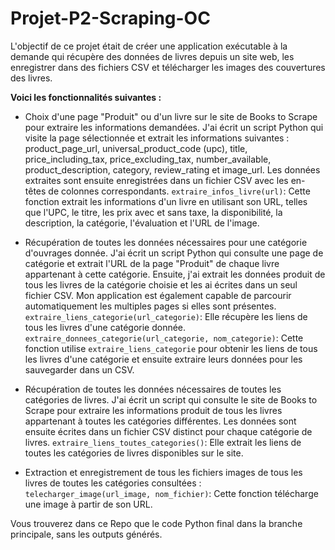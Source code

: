 # Projet-P2-Scraping-OC

L'objectif de ce projet était de créer une application exécutable à la demande qui récupère des données de livres depuis un site web, les enregistrer dans des fichiers CSV et télécharger les images des couvertures des livres.
 

**Voici les fonctionnalités suivantes :**

- Choix d'une page "Produit" ou d'un livre sur le site de Books to Scrape pour extraire les informations demandées. J'ai écrit un script Python qui visite la page sélectionnée et extrait les informations suivantes : product_page_url, universal_product_code (upc), title, price_including_tax, price_excluding_tax, number_available, product_description, category, review_rating et image_url. Les données extraites sont ensuite enregistrées dans un fichier CSV avec les en-têtes de colonnes correspondants.
`extraire_infos_livre(url)`: Cette fonction extrait les informations d'un livre en utilisant son URL, telles que l'UPC, le titre, les prix avec et sans taxe, la disponibilité, la description, la catégorie, l'évaluation et l'URL de l'image.

- Récupération de toutes les données nécessaires pour une catégorie d'ouvrages donnée. J'ai écrit un script Python qui consulte une page de catégorie et extrait l'URL de la page "Produit" de chaque livre appartenant à cette catégorie. Ensuite, j'ai extrait les données produit de tous les livres de la catégorie choisie et les ai écrites dans un seul fichier CSV. Mon application est également capable de parcourir automatiquement les multiples pages si elles sont présentes.
`extraire_liens_categorie(url_categorie)`: Elle récupère les liens de tous les livres d'une catégorie donnée.
`extraire_donnees_categorie(url_categorie, nom_categorie)`: Cette fonction utilise `extraire_liens_categorie` pour obtenir les liens de tous les livres d'une catégorie et ensuite extraire leurs données pour les sauvegarder dans un CSV.

- Récupération de toutes les données nécessaires de toutes les catégories de livres. J'ai écrit un script qui consulte le site de Books to Scrape pour extraire les informations produit de tous les livres appartenant à toutes les catégories différentes. Les données sont ensuite écrites dans un fichier CSV distinct pour chaque catégorie de livres.
`extraire_liens_toutes_categories()`: Elle extrait les liens de toutes les catégories de livres disponibles sur le site.

- Extraction et enregistrement de tous les fichiers images de tous les livres de toutes les catégories consultées :
 `telecharger_image(url_image, nom_fichier)`: Cette fonction télécharge une image à partir de son URL.


Vous trouverez dans ce Repo que le code Python final dans la branche principale, sans les outputs générés.

